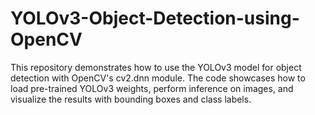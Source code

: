 # YOLOv3-Object-Detection-using-OpenCV
This repository demonstrates how to use the YOLOv3 model for object detection with OpenCV's cv2.dnn module. The code showcases how to load pre-trained YOLOv3 weights, perform inference on images, and visualize the results with bounding boxes and class labels.
